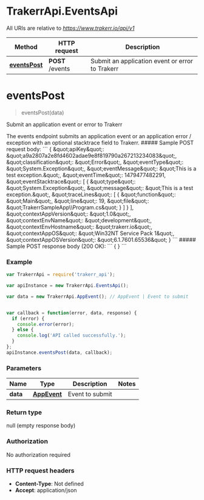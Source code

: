 # TrakerrApi.EventsApi

All URIs are relative to *https://www.trakerr.io/api/v1*

Method | HTTP request | Description
------------- | ------------- | -------------
[**eventsPost**](EventsApi.md#eventsPost) | **POST** /events | Submit an application event or error to Trakerr


<a name="eventsPost"></a>
# **eventsPost**
> eventsPost(data)

Submit an application event or error to Trakerr

 The events endpoint submits an application event or an application error / exception with an optional stacktrace field to Trakerr.  ##### Sample POST request body: &#x60;&#x60;&#x60; {  \&quot;apiKey\&quot;: \&quot;a9a2807a2e8fd4602adae9e8f819790a267213234083\&quot;,  \&quot;classification\&quot;: \&quot;Error\&quot;,  \&quot;eventType\&quot;: \&quot;System.Exception\&quot;,  \&quot;eventMessage\&quot;: \&quot;This is a test exception.\&quot;,  \&quot;eventTime\&quot;: 1479477482291,  \&quot;eventStacktrace\&quot;: [    {      \&quot;type\&quot;: \&quot;System.Exception\&quot;,      \&quot;message\&quot;: \&quot;This is a test exception.\&quot;,      \&quot;traceLines\&quot;: [        {          \&quot;function\&quot;: \&quot;Main\&quot;,          \&quot;line\&quot;: 19,          \&quot;file\&quot;: \&quot;TrakerrSampleApp\\\\Program.cs\&quot;        }      ]    }  ],  \&quot;contextAppVersion\&quot;: \&quot;1.0\&quot;,  \&quot;contextEnvName\&quot;: \&quot;development\&quot;,  \&quot;contextEnvHostname\&quot;: \&quot;trakerr.io\&quot;,  \&quot;contextAppOS\&quot;: \&quot;Win32NT Service Pack 1\&quot;,  \&quot;contextAppOSVersion\&quot;: \&quot;6.1.7601.65536\&quot; } &#x60;&#x60;&#x60; ##### Sample POST response body (200 OK): &#x60;&#x60;&#x60; { } &#x60;&#x60;&#x60; 

### Example
```javascript
var TrakerrApi = require('trakerr_api');

var apiInstance = new TrakerrApi.EventsApi();

var data = new TrakerrApi.AppEvent(); // AppEvent | Event to submit


var callback = function(error, data, response) {
  if (error) {
    console.error(error);
  } else {
    console.log('API called successfully.');
  }
};
apiInstance.eventsPost(data, callback);
```

### Parameters

Name | Type | Description  | Notes
------------- | ------------- | ------------- | -------------
 **data** | [**AppEvent**](AppEvent.md)| Event to submit | 

### Return type

null (empty response body)

### Authorization

No authorization required

### HTTP request headers

 - **Content-Type**: Not defined
 - **Accept**: application/json

